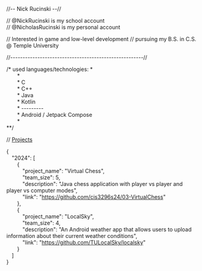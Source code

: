 //-- Nick Rucinski --//

// @NickRucinski is my school account     
// @NicholasRucinski is my personal account

// Interested in game and low-level development // pursuing my B.S. in C.S. @ Temple University

//------------------------------------------------------//

/* used languages/technologies: * \
&ensp;&ensp;&ensp;&ensp;* \
&ensp;&ensp;&ensp;&ensp;* C \
&ensp;&ensp;&ensp;&ensp;* C++ \
&ensp;&ensp;&ensp;&ensp;* Java \
&ensp;&ensp;&ensp;&ensp;* Kotlin \
&ensp;&ensp;&ensp;&ensp;* --------- \
&ensp;&ensp;&ensp;&ensp;* Android / Jetpack Compose \
&ensp;&ensp;&ensp;&ensp;* \
**/

// [Projects](https://github.com/NicholasRucinski/NicholasRucinski/blob/main/Projects.md)

{<br>
&ensp;&ensp;"2024": [<br>
&ensp;&ensp;&ensp;&ensp;{<br>
&ensp;&ensp;&ensp;&ensp;&ensp;&ensp;"project_name": "Virtual Chess",<br>
&ensp;&ensp;&ensp;&ensp;&ensp;&ensp;"team_size": 5,<br>
&ensp;&ensp;&ensp;&ensp;&ensp;&ensp;"description": "Java chess application with player vs player and player vs computer modes",<br>
&ensp;&ensp;&ensp;&ensp;&ensp;&ensp;"link": "<a href='https://github.com/cis3296s24/03-VirtualChess'>https://github.com/cis3296s24/03-VirtualChess</a>"<br>
&ensp;&ensp;&ensp;&ensp;},<br>
&ensp;&ensp;&ensp;&ensp;{<br>
&ensp;&ensp;&ensp;&ensp;&ensp;&ensp;"project_name": "LocalSky",<br>
&ensp;&ensp;&ensp;&ensp;&ensp;&ensp;"team_size": 4,<br>
&ensp;&ensp;&ensp;&ensp;&ensp;&ensp;"description": "An Android weather app that allows users to upload information about their current weather conditions",<br>
&ensp;&ensp;&ensp;&ensp;&ensp;&ensp;"link": "<a href='https://github.com/TULocalSky/localsky'>https://github.com/TULocalSky/localsky</a>"<br>
&ensp;&ensp;&ensp;&ensp;}<br>
&ensp;&ensp;]<br>
}

